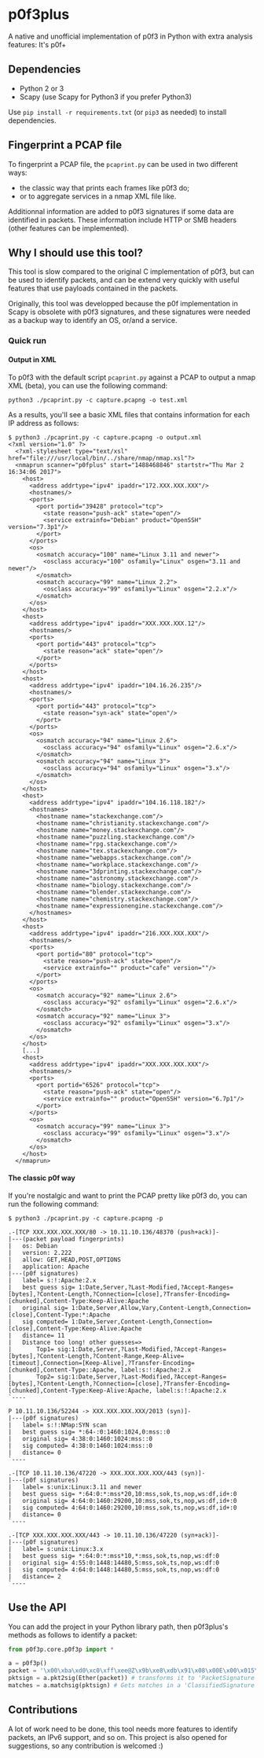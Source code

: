 # p0f3plus
A native and unofficial implementation of p0f3 in Python with extra analysis features: It's p0f+

## Dependencies

- Python 2 or 3
- Scapy (use Scapy for Python3 if you prefer Python3)

Use `pip install -r requirements.txt` (or `pip3` as needed) to install dependencies.

## Fingerprint a PCAP file

To fingerprint a PCAP file, the `pcaprint.py` can be used in two different ways:

* the classic way that prints each frames like p0f3 do;
* or to aggregate services in a nmap XML file like.

Additionnal information are added to p0f3 signatures if some data are
identified in packets. These information include HTTP or SMB headers
(other features can be implemented).

## Why I should use this tool?

This tool is slow compared to the original C implementation of p0f3, but can be
used to identify packets, and can be extend very quickly with useful features that
use payloads contained in the packets.

Originally, this tool was developped because the p0f implementation in Scapy is
obsolete with p0f3 signatures, and these signatures were needed as a backup
way to identify an OS, or/and a service.

### Quick run

#### Output in XML

To p0f3 with the default script `pcaprint.py` against a PCAP to output a nmap XML (beta),
you can use the following command:

```
python3 ./pcaprint.py -c capture.pcapng -o test.xml
```

As a results, you'll see a basic XML files that contains information for each IP address
as follows:

```
$ python3 ./pcaprint.py -c capture.pcapng -o output.xml
<?xml version="1.0" ?>
  <?xml-stylesheet type="text/xsl" href="file:///usr/local/bin/../share/nmap/nmap.xsl"?>
  <nmaprun scanner="p0fplus" start="1488468846" startstr="Thu Mar 2 16:34:06 2017">
    <host>
      <address addrtype="ipv4" ipaddr="172.XXX.XXX.XXX"/>
      <hostnames/>
      <ports>
        <port portid="39428" protocol="tcp">
          <state reason="push-ack" state="open"/>
          <service extrainfo="Debian" product="OpenSSH" version="7.3p1"/>
        </port>
      </ports>
      <os>
        <osmatch accuracy="100" name="Linux 3.11 and newer">
          <osclass accuracy="100" osfamily="Linux" osgen="3.11 and newer"/>
        </osmatch>
        <osmatch accuracy="99" name="Linux 2.2">
          <osclass accuracy="99" osfamily="Linux" osgen="2.2.x"/>
        </osmatch>
      </os>
    </host>
    <host>
      <address addrtype="ipv4" ipaddr="XXX.XXX.XXX.12"/>
      <hostnames/>
      <ports>
        <port portid="443" protocol="tcp">
          <state reason="ack" state="open"/>
        </port>
      </ports>
    </host>
    <host>
      <address addrtype="ipv4" ipaddr="104.16.26.235"/>
      <hostnames/>
      <ports>
        <port portid="443" protocol="tcp">
          <state reason="syn-ack" state="open"/>
        </port>
      </ports>
      <os>
        <osmatch accuracy="94" name="Linux 2.6">
          <osclass accuracy="94" osfamily="Linux" osgen="2.6.x"/>
        </osmatch>
        <osmatch accuracy="94" name="Linux 3">
          <osclass accuracy="94" osfamily="Linux" osgen="3.x"/>
        </osmatch>
      </os>
    </host>
    <host>
      <address addrtype="ipv4" ipaddr="104.16.118.182"/>
      <hostnames>
        <hostname name="stackexchange.com"/>
        <hostname name="christianity.stackexchange.com"/>
        <hostname name="money.stackexchange.com"/>
        <hostname name="puzzling.stackexchange.com"/>
        <hostname name="rpg.stackexchange.com"/>
        <hostname name="tex.stackexchange.com"/>
        <hostname name="webapps.stackexchange.com"/>
        <hostname name="workplace.stackexchange.com"/>
        <hostname name="3dprinting.stackexchange.com"/>
        <hostname name="astronomy.stackexchange.com"/>
        <hostname name="biology.stackexchange.com"/>
        <hostname name="blender.stackexchange.com"/>
        <hostname name="chemistry.stackexchange.com"/>
        <hostname name="expressionengine.stackexchange.com"/>
      </hostnames>
    </host>
    <host>
      <address addrtype="ipv4" ipaddr="216.XXX.XXX.XXX"/>
      <hostnames/>
      <ports>
        <port portid="80" protocol="tcp">
          <state reason="push-ack" state="open"/>
          <service extrainfo="" product="cafe" version=""/>
        </port>
      </ports>
      <os>
        <osmatch accuracy="92" name="Linux 2.6">
          <osclass accuracy="92" osfamily="Linux" osgen="2.6.x"/>
        </osmatch>
        <osmatch accuracy="92" name="Linux 3">
          <osclass accuracy="92" osfamily="Linux" osgen="3.x"/>
        </osmatch>
      </os>
    </host>
    [...]
    <host>
      <address addrtype="ipv4" ipaddr="XXX.XXX.XXX.XXX"/>
      <hostnames/>
      <ports>
        <port portid="6526" protocol="tcp">
          <state reason="push-ack" state="open"/>
          <service extrainfo="" product="OpenSSH" version="6.7p1"/>
        </port>
      </ports>
      <os>
        <osmatch accuracy="99" name="Linux 3">
          <osclass accuracy="99" osfamily="Linux" osgen="3.x"/>
        </osmatch>
      </os>
    </host>
  </nmaprun>
```

#### The classic p0f way

If you're nostalgic and want to print the PCAP pretty like p0f3 do, you can run
the following command:

```
$ python3 ./pcaprint.py -c capture.pcapng -p

.-[TCP XXX.XXX.XXX.XXX/80 -> 10.11.10.136/48370 (push+ack)]-
|---(packet payload fingerprints)
|   os: Debian
|   version: 2.222
|   allow: GET,HEAD,POST,OPTIONS
|   application: Apache
|---(p0f signatures)
|   label= s:!:Apache:2.x
|   best guess sig= 1:Date,Server,?Last-Modified,?Accept-Ranges=[bytes],?Content-Length,?Connection=[close],?Transfer-Encoding=[chunked],Content-Type:Keep-Alive:Apache
|   original sig= 1:Date,Server,Allow,Vary,Content-Length,Connection=[close],Content-Type:*:Apache
|   sig computed= 1:Date,Server,Content-Length,Connection=[close],Content-Type:Keep-Alive:Apache
|   distance= 11
|   Distance too long! other guesses=>
|       Top1= sig:1:Date,Server,?Last-Modified,?Accept-Ranges=[bytes],?Content-Length,?Content-Range,Keep-Alive=[timeout],Connection=[Keep-Alive],?Transfer-Encoding=[chunked],Content-Type::Apache, label:s:!:Apache:2.x
|       Top2= sig:1:Date,Server,?Last-Modified,?Accept-Ranges=[bytes],?Content-Length,?Connection=[close],?Transfer-Encoding=[chunked],Content-Type:Keep-Alive:Apache, label:s:!:Apache:2.x
`----

P 10.11.10.136/52244 -> XXX.XXX.XXX.XXX/2013 (syn)]-
|---(p0f signatures)
|   label= s:!:NMap:SYN scan
|   best guess sig= *:64-:0:1460:1024,0:mss::0
|   original sig= 4:38:0:1460:1024:mss::0
|   sig computed= 4:38:0:1460:1024:mss::0
|   distance= 0
`----

.-[TCP 10.11.10.136/47220 -> XXX.XXX.XXX.XXX/443 (syn)]-
|---(p0f signatures)
|   label= s:unix:Linux:3.11 and newer
|   best guess sig= *:64:0:*:mss*20,10:mss,sok,ts,nop,ws:df,id+:0
|   original sig= 4:64:0:1460:29200,10:mss,sok,ts,nop,ws:df,id+:0
|   sig computed= 4:64:0:1460:29200,10:mss,sok,ts,nop,ws:df,id+:0
|   distance= 0
`----

.-[TCP XXX.XXX.XXX.XXX/443 -> 10.11.10.136/47220 (syn+ack)]-
|---(p0f signatures)
|   label= s:unix:Linux:3.x
|   best guess sig= *:64:0:*:mss*10,*:mss,sok,ts,nop,ws:df:0
|   original sig= 4:55:0:1448:14480,5:mss,sok,ts,nop,ws:df:0
|   sig computed= 4:64:0:1448:14480,5:mss,sok,ts,nop,ws:df:0
|   distance= 2
`----
```
## Use the API

You can add the project in your Python library path, then p0f3plus's methods as follows to identify a packet:

```python
from p0f3p.core.p0f3p import *

a = p0f3p()
packet = '\x00\xba\xd0\xc0\xff\xee@Z\x9b\xe8\xdb\x91\x08\x00E\x00\x015\x0b @\x007\x06\x99\x07h\x10!\xf9BBBB\x00P\xb7t\xa4\xf0\x1d\x0c\x1c{\xcb\x9bP\x18\x00 v\xdd\x00\x00HTTP/1.1 204 No Content\r\nDate: Thu, 21 Apr 2016 11:08:56 GMT\r\nConnection: keep-alive\r\nCache-Control: private\r\nPragma: no-cache\r\nX-Frame-Options: SAMEORIGIN\r\nX-Request-Guid: 2f5dfddc-1d7a-45d7-a739-00584d917948\r\nServer: cloudflare-nginx\r\nCF-RAY: 29706181e6ee102b-CDG\r\n\r\n'
pktsign = a.pkt2sig(Ether(packet)) # transforms it to 'PacketSignature' object. Value of pktsign.signature = '1:Date,Connection=[keep-alive],Cache-Control,Pragma,X-Frame-Options,X-Request-Guid,Server,CF-RAY:*:cloudflare'
matches = a.matchsig(pktsign) # Gets matches in a 'ClassifiedSignature' object. The computed signature before the matching is '1:Date,Server,Connection=[Keep-Alive],Keep-Alive=[timeout]:Content-Type,Accept-Ranges:Apache'. The best match is '1:Date,Server,Connection=[Keep-Alive],Keep-Alive=[timeout]:Content-Type,Accept-Ranges:Apache' and you can access to the top3, label, distance, etc. to perform your analysises.
```

## Contributions

A lot of work need to be done, this tool needs more features to identify packets, an IPv6 support, and so on.
This project is also opened for suggestions, so any contribution is welcomed :)

